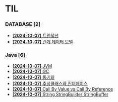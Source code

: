 # TIL
 
### DATABASE [2]
- [**[2024-10-07]**  트랜잭션](https://github.com/A-lass/TIL/blob/main/DATABASE/트랜잭션.md)
- [**[2024-10-07]**  관계 데이터 모델](https://github.com/A-lass/TIL/blob/main/DATABASE/관계_데이터_모델.md)
### Java [6]
- [**[2024-10-07]**  JVM](https://github.com/A-lass/TIL/blob/main/Java/JVM.md)
- [**[2024-10-07]**  GC](https://github.com/A-lass/TIL/blob/main/Java/GC.md)
- [**[2024-10-07]**  동기화](https://github.com/A-lass/TIL/blob/main/Java/동기화.md)
- [**[2024-10-07]**  추상클래스와 인터페이스](https://github.com/A-lass/TIL/blob/main/Java/추상클래스와_인터페이스.md)
- [**[2024-10-07]**  Call By Value vs Call By Reference](https://github.com/A-lass/TIL/blob/main/Java/Call_By_Value_vs_Call_By_Reference.md)
- [**[2024-10-07]**  String StringBuilder StringBuffer](https://github.com/A-lass/TIL/blob/main/Java/String_StringBuilder_StringBuffer.md)
